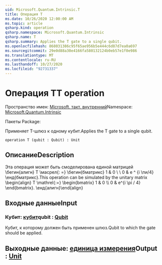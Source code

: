 ```yaml
---
uid: Microsoft.Quantum.Intrinsic.T
title: Операция T
ms.date: 10/26/2020 12:00:00 AM
ms.topic: article
qsharp.kind: operation
qsharp.namespace: Microsoft.Quantum.Intrinsic
qsharp.name: T
qsharp.summary: Applies the T gate to a single qubit.
ms.openlocfilehash: 868031386c95f65ae956b5e444c6d87d7ea0a697
ms.sourcegitcommit: 29e0d88a30e4166fa580132124b0eb57e1f0e986
ms.translationtype: MT
ms.contentlocale: ru-RU
ms.lasthandoff: 10/27/2020
ms.locfileid: "92731337"
---
```

# <a name="t-operation"></a><span data-ttu-id="3ad9b-102">Операция T</span><span class="sxs-lookup"><span data-stu-id="3ad9b-102">T operation</span></span>

<span data-ttu-id="3ad9b-103">Пространство имен: [Microsoft. такт. внутренний](xref:Microsoft.Quantum.Intrinsic)</span><span class="sxs-lookup"><span data-stu-id="3ad9b-103">Namespace: [Microsoft.Quantum.Intrinsic](xref:Microsoft.Quantum.Intrinsic)</span></span>

<span data-ttu-id="3ad9b-104">Пакеты [](https://nuget.org/packages/)</span><span class="sxs-lookup"><span data-stu-id="3ad9b-104">Package: [](https://nuget.org/packages/)</span></span>


<span data-ttu-id="3ad9b-105">Применяет T-шлюз к одному кубит.</span><span class="sxs-lookup"><span data-stu-id="3ad9b-105">Applies the T gate to a single qubit.</span></span>

```qsharp
operation T (qubit : Qubit) : Unit
```


## <a name="description"></a><span data-ttu-id="3ad9b-106">Описание</span><span class="sxs-lookup"><span data-stu-id="3ad9b-106">Description</span></span>

<span data-ttu-id="3ad9b-107">Эта операция может быть смоделирована единой матрицей \бегин{алигн} T \масрел{: =} \бегин{бматрикс} 1 & 0 \\ \\ 0 & e ^ {i \пи/4} \енд{бматрикс}.</span><span class="sxs-lookup"><span data-stu-id="3ad9b-107">This operation can be simulated by the unitary matrix \begin{align} T \mathrel{:=} \begin{bmatrix} 1 & 0 \\\\ 0 & e^{i \pi / 4} \end{bmatrix}.</span></span>
<span data-ttu-id="3ad9b-108">\енд{алигн}</span><span class="sxs-lookup"><span data-stu-id="3ad9b-108">\end{align}</span></span>

## <a name="input"></a><span data-ttu-id="3ad9b-109">Входные данные</span><span class="sxs-lookup"><span data-stu-id="3ad9b-109">Input</span></span>

### <a name="qubit--qubit"></a><span data-ttu-id="3ad9b-110">Кубит: [кубит](xref:microsoft.quantum.lang-ref.qubit)</span><span class="sxs-lookup"><span data-stu-id="3ad9b-110">qubit : [Qubit](xref:microsoft.quantum.lang-ref.qubit)</span></span>

<span data-ttu-id="3ad9b-111">Кубит, к которому должен быть применен шлюз.</span><span class="sxs-lookup"><span data-stu-id="3ad9b-111">Qubit to which the gate should be applied.</span></span>



## <a name="output--unit"></a><span data-ttu-id="3ad9b-112">Выходные данные: [единица измерения](xref:microsoft.quantum.lang-ref.unit)</span><span class="sxs-lookup"><span data-stu-id="3ad9b-112">Output : [Unit](xref:microsoft.quantum.lang-ref.unit)</span></span>

